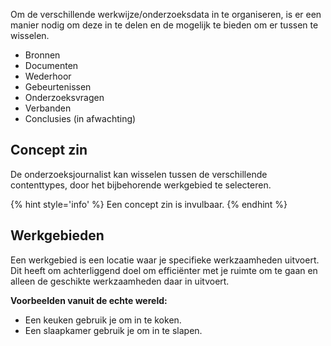 


Om de verschillende werkwijze/onderzoeksdata in te organiseren, is er een manier nodig om deze in te delen en de mogelijk te bieden om er tussen te wisselen.

* Bronnen
* Documenten
* Wederhoor
* Gebeurtenissen
* Onderzoeksvragen
* Verbanden
* Conclusies (in afwachting)

## Concept zin

De onderzoeksjournalist kan wisselen tussen de verschillende contenttypes, door het bijbehorende werkgebied te selecteren.

{% hint style='info' %}
Een concept zin is invulbaar.
{% endhint %}

## Werkgebieden

Een werkgebied is een locatie waar je specifieke werkzaamheden uitvoert. Dit heeft om achterliggend doel om efficiënter met je ruimte om te gaan en alleen de geschikte werkzaamheden daar in uitvoert.

__Voorbeelden vanuit de echte wereld:__

* Een keuken gebruik je om in te koken.
* Een slaapkamer gebruik je om in te slapen.
